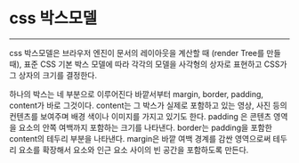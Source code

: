 # css 박스모델

---

css 박스모델은 브라우저 엔진이 문서의 레이아웃을 계산할 때 (render Tree를 만들 때), 표준 CSS 기본 박스 모델에 따라 각각의 모델을 사각형의 상자로 표현하고 CSS가 그 상자의 크기를 결정한다.

하나의 박스는 네 부분으로 이루어진다 바깥서부터 margin, border, padding, content가 바로 그것이다.
content는 그 박스가 실제로 포함하고 있는 영상, 사진 등의 컨텐츠를 보여주며 배경 색이나 이미지를 가지고 있기도 한다.
padding 은 콘텐츠 영역을 요소의 안쪽 여백까지 포함하는 크기를 나타낸다.
border는 padding을 포함한 content의 테두리 부분을 나타낸다.
margin은 바깥 여백 경계를 감싼 영역으로써 테두리 요소를 확장해서 요소와 인근 요소 사이의 빈 공간을 포함하도록 만든다.